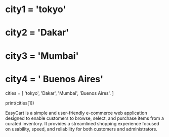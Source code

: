 # city1 = 'tokyo'
# city2 =  'Dakar'
# city3 = 'Mumbai'
# city4 = ' Buenos Aires'

cities = [
    'tokyo',
    'Dakar',
    'Mumbai',
    'Buenos Aires'.
]
    
print(cities[1])

EasyCart is a simple and user-friendly e-commerce web application designed to enable customers to browse, select, and purchase items from a curated inventory. It provides a streamlined shopping experience focused on usability, speed, and reliability for both customers and administrators.
